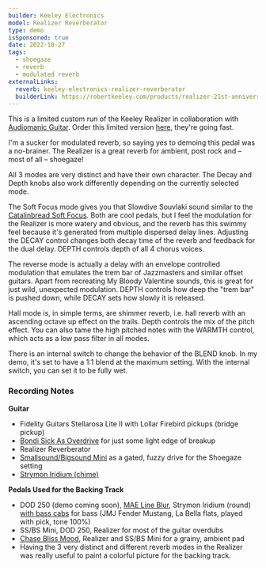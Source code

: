 ```yaml
---
builder: Keeley Electronics
model: Realizer Reverberator
type: demo
isSponsored: true
date: 2022-10-27
tags:
  - shoegaze
  - reverb
  - modulated reverb
externalLinks:
  reverb: keeley-electronics-realizer-reverberator
  builderLink: https://robertkeeley.com/products/realizer-21st-anniversary-edition
---
```


This is a limited custom run of the Keeley Realizer in collaboration with [Audiomanic Guitar](https://audiomanic.org/). Order this limited version [here](https://audiomanic.org/shop-gear/ols/products/keeley-realizer), they're going fast.

I'm a sucker for modulated reverb, so saying yes to demoing this pedal was a no-brainer. The Realizer is a great reverb for ambient, post rock and – most of all – shoegaze!

All 3 modes are very distinct and have their own character. The Decay and Depth knobs also work differently depending on the currently selected mode.

The Soft Focus mode gives you that Slowdive Souvlaki sound similar to the [Catalinbread Soft Focus](/demos/catalinbread-soft-focus). Both are cool pedals, but I feel the modulation for the Realizer is more watery and obvious, and the reverb has this swimmy feel because it's generated from multiple dispersed delay lines. Adjusting the DECAY control changes both decay time of the reverb and feedback for the dual delay. DEPTH controls depth of all 4 chorus voices.

The reverse mode is actually a delay with an envelope controlled modulation that emulates the trem bar of Jazzmasters and similar offset guitars. Apart from recreating My Bloody Valentine sounds, this is great for just wild, unexpected modulation. DEPTH controls how deep the "trem bar" is pushed down, while DECAY sets how slowly it is released.

Hall mode is, in simple terms, are shimmer reverb, i.e. hall reverb with an ascending octave up effect on the trails. Depth controls the mix of the pitch effect. You can also tame the high pitched notes with the WARMTH control, which acts as a low pass filter in all modes.

There is an internal switch to change the behavior of the BLEND knob. In my demo, it's set to have a 1:1 blend at the maximum setting. With the internal switch, you can set it to be fully wet.

### Recording Notes

**Guitar**

- Fidelity Guitars Stellarosa Lite II with Lollar Firebird pickups (bridge pickup)
- [Bondi Sick As Overdrive](/demos/bondi-effects-sick-as-mkiii) for just some light edge of breakup
- Realizer Reverberator
- [Smallsound/Bigsound Mini](/demos/smallsound-bigsound-mini) as a gated, fuzzy drive for the Shoegaze setting
- [Strymon Iridium (chime)](/demos/strymon-iridium)

**Pedals Used for the Backing Track**

- DOD 250 (demo coming soon), [MAE Line Blur](/demos/mask-audio-electronics-line-blur), Strymon Iridium (round) [with bass cabs](/posts/strymon-iridium-bass-ownhammer-ir/) for bass (JMJ Fender Mustang, La Bella flats, played with pick, tone 100%)
- SS/BS Mini, DOD 250, Realizer for most of the guitar overdubs
- [Chase Bliss Mood](/demos/chase-bliss-audio-mood), Realizer and SS/BS Mini for a grainy, ambient pad
- Having the 3 very distinct and different reverb modes in the Realizer was really useful to paint a colorful picture for the backing track.
